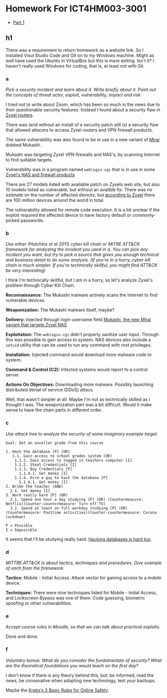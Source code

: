 # Homework For ICT4HM003-3001

* [Part 1](#h1)

## h1 

There was a requirement to return homework as a website link.
So I installed Visul Studio Code and Git on to my Windows machine.
Might as well have used the Ubuntu in VirtualBox but this is more exiting. Isn't it?
I haven't really used Windows for coding, that is, at least not with Git.

### a

_Pick a security incident and learn about it. Write briefly about it. Point out the concepts of threat actor, exploit, vulnerability, impact and risk_

I tried not to write about Zoom, which has been so much in the news due to their 
questionable security features. Instead I found about a security flaw in [Zyxel routers](https://krebsonsecurity.com/2020/03/zxyel-flaw-powers-new-mirai-iot-botnet-strain/).

There was (and without an install of a security patch still is) a security flaw that allowed attacers to access Zyxel routers and VPN firewall products.

The same vulnerability was also found to be in use in a new variant of [Mirai](https://en.wikipedia.org/wiki/Mirai_(malware)) dubbed Mukashi.

Mukashi was targeting Zyxel VPN firewalls and NAS's, by scanning Internet to find suitable targets.

Vulnerability was in a program named `weblogin.cgi` that is in use in some [Zyxel's NAS and firewall products](https://www.zyxel.com/support/remote-code-execution-vulnerability-of-NAS-products.shtml)

There are 27 models listed with available patch on Zyxels web site, but also 10 models listed as vulnerable, but without an availble fix. There was no estimate on the number of affected devices, but [according to Zyxel](https://www.zyxel.com/fi/fi/about_zyxel/company_overview.shtml) there are 100 million devices around the world in total.

The vulnerability allowed for remote code execution. It is a bit unclear if the exploit required
the affected device to have factory default or commonly-picked passwords. 

### b

_Use either (Hutchins et al 2011) cyber kill chain or MITRE ATT&CK framework for analyzing the incident you used in a. You can pick any incident you want, but try to pick a source that gives you enough technical and business detail to do some analysis. (If you're in a hurry, cyber kill chain is much simpler. If you're technically skillful, you might find ATT&CK be very interesting)_

I think I'm technically skillful, but I _am_ in a hurry, so let's analyze Zyxel's problem through
Cyber Kill Chain.

**Reconnaissance:** The Mukashi malware actively scans the Internet to find vulnerable devices.

**Weaponization:** The Mukashi malware itself, maybe?

**Delivery:** Injected through login username field [Mukashi, the new Mirai variant that targets Zyxel NAS](https://securityaffairs.co/wordpress/100116/cyber-crime/mukashi-mirai-variant-targets-zyxel.html)

**Exploitation:** The `weblogin.cgi` didn't properly sanitize user input. Through this was possible to gain access to system. NAS devices also include a `setuid` utility that can be used to run any command with root privileges.

**Installation:** Injected command would download more malware code to system.

**Command & Control (C2):** Infected systems would report fo a control server.

**Actions On Objectives:** Downloading more malware. Possibly launching distributed denial of service (DDoS) attacs.

Well, that wasn't simpler at all. Maybe I'm not as technically skilled as I thought I was. The weaponization part was a bit difficult. Would it make sense to have the chain parts in different order.

### c

_Use attack tree to analyze the security of some imaginary example target._

```text
Goal: Get an excellet grade from this course

1. Hack the database [P] (OR)
   1.1. Gain access to school grades system (OR)
    1.1.1. Gain access to logged in teachers computer [I]
    1.1.2. Steal Credentials [I]
    1.1.3. Buy Credentials [P]
      1.1.4.1. Get money [I]
    1.1.4. Hire a guy to hack the database [P]
      1.1.4.1. Get money [I]
2. Bribe the teacher (AND)
  2.1. Get money [I]
3. Work really hard [P] (OR)
  3.1. Spend one hour a day studying [P] (OR) (Countermeasure: Netflix)(Counter-countermeasure: Turn off TV)
  3.2. Spend at least on full workday studying [P] (OR) (Countermeasure: Pasttime activities)(Counter-countermeasure: Corona lockdown)

P = Possible
I = Impossible
```

It seems that I'll be studying really hard. [Hacking databases is hard too](http://nedroid.com/2012/05/honk-the-databus/).

### d

_MITTRE ATT&CK is about tactics, techniques and procedures. Give example of each from the framework._

**Tactics:** Mobile - Initial Access. Attack vector for gaining access to a mobile device.

**Techniques:** There were nine techniques listed for Mobile - Initial Access, and _Lockscreen Bypass_ was one of them. Code guessing, biometric spoofing or other vulnerabilities. 

### e

_Accept course rules in Moodle, so that we can talk about practical exploits._

Done and done.

### f

_Voluntary bonus: What do you consider the fundamentals of security? What are the theoretical foundations you would teach on the first day?_

I don't know if there is any theory behind this, but: be informed, read the news, be consevative when adopting new technology, test your backups.

Maybe the [Krebs’s 3 Basic Rules for Online Safety](https://krebsonsecurity.com/2011/05/krebss-3-basic-rules-for-online-safety/).


